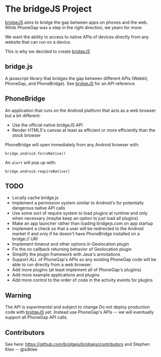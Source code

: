 # The bridgeJS Project #

[bridgeJS](http://www.bridgejs.com) aims to bridge the gap between apps on phones and the web. While PhoneGap was a step in the right direction, we yearn for more: 

We want the ability to access to native APIs of devices directly from any website that can run on a device.

This is why we decided to create [bridgeJS](http://www.bridgejs.com)



## bridge.js

A javascript library that bridges the gap between different APIs (Webkit, PhoneGap, and PhoneBridge).
See [bridgeJS](http://www.bridgejs.com) for an API reference

## PhoneBridge

An application that runs on the Android platform that acts as a web browser but a bit different:

* Use the official native bridgeJS API
* Render HTML5's canvas at least as efficient or more efficiently than the stock browser


PhoneBridge will open immediately from any Android browser with:

`bridge.android.forceNative()`

An `alert` will pop up with:

`bridge.android.requireNative()`

## TODO

* Locally cache bridge.js
* Implement a permission system similar to Android's for potentially dangerous native API calls
* Use some sort of require system to load plugins at runtime and only when necessary (maybe keep an option to just load all plugins)
* Make an app launcher rather than loading bridgejs.com on app startup
* Implement a check so that a user will be redirected to the Android market if and only if he doesn't have PhoneBridge installed on a bridge:// URI
* Implement timeout and other options in Geolocation plugin
* Fix the *no* callback returning behavior of Geolocation plugin
* Simplify the plugin framework with Java's annotations
* Support *ALL* of PhoneGap's APIs so any existing PhoneGap code will be able to run directly from a web browser.
* Add more plugins (at least implement all of PhoneGap's plugiins)
* Add more example applications and plugins
* Add more control to the order of code in the activity events for plugins


## Warning 

The API is *experimental* and subject to change
Do not deploy production code with [bridgeJS](http://www.bridgejs.com) yet. 
Instead use PhoneGap's APIs -- we will eventually support all PhoneGap API calls.

## Contributors

See here: https://github.com/bridgejs/bridgejs/contributors
and
Stephen Klee -- @sdklee
